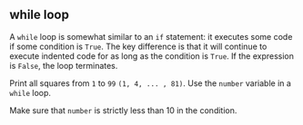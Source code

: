 ## while loop

A `while` loop is somewhat similar to an `if` statement: it executes some code if some 
condition is `True`. The key difference is that it will continue to execute indented 
code for as long as the condition is `True`.  If the expression is `False`, the loop terminates.
  
Print all squares from `1` to `99`  `(1, 4, ... , 81)`. Use the `number` variable in a
`while` loop.  

<div class='hint'>Make sure that <code>number</code> is strictly less than 10 in the condition.</div>
